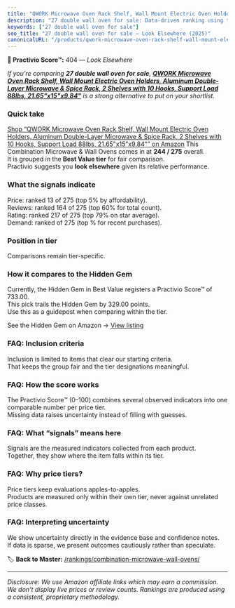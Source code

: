 ```yaml
---
title: "QWORK Microwave Oven Rack Shelf, Wall Mount Electric Oven Holders, Aluminum Double-Layer Microwave & Spice Rack, 2 Shelves with 10 Hooks, Support Load 88lbs, 21.65\"x15\"x9.84\""
description: "27 double wall oven for sale: Data-driven ranking using the Practivio Score™. Positioned by quality, value, demand, findability, momentum."
keywords: ["27 double wall oven for sale"]
seo_title: "27 double wall oven for sale — Look Elsewhere (2025)"
canonicalURL: "/products/qwork-microwave-oven-rack-shelf-wall-mount-electric-oven-holders-aluminum-double-layer-microwave-spice-rack-2-shelves-with-10-hooks-support-load-88lbs-2165x15x984-B0CY4KT6CJ/"
---
```


**🚫 Practivio Score™:** 404 — _Look Elsewhere_


*If you're comparing **27 double wall oven for sale**, **[QWORK Microwave Oven Rack Shelf, Wall Mount Electric Oven Holders, Aluminum Double-Layer Microwave & Spice Rack, 2 Shelves with 10 Hooks, Support Load 88lbs, 21.65"x15"x9.84"](https://www.amazon.com/dp/B0CY4KT6CJ?tag=practivio-20)** is a strong alternative to put on your shortlist.*
### Quick take
[Shop “QWORK Microwave Oven Rack Shelf, Wall Mount Electric Oven Holders, Aluminum Double-Layer Microwave & Spice Rack, 2 Shelves with 10 Hooks, Support Load 88lbs, 21.65"x15"x9.84"” on Amazon](https://www.amazon.com/dp/B0CY4KT6CJ?tag=practivio-20)
This Combination Microwave & Wall Ovens comes in at **244 / 275** overall.  
It is grouped in the **Best Value tier** for fair comparison.  
Practivio suggests you **look elsewhere** given its relative performance.

### What the signals indicate
Price: ranked 13 of 275 (top 5% by affordability).  
Reviews: ranked 164 of 275 (top 60% for total count).  
Rating: ranked 217 of 275 (top 79% on star average).  
Demand: ranked  of 275 (top % for recent purchases).

### Position in tier
Comparisons remain tier-specific.

### How it compares to the Hidden Gem
Currently, the Hidden Gem in Best Value registers a Practivio Score™ of 733.00.  
This pick trails the Hidden Gem by 329.00 points.  
Use this as a guidepost when comparing within the tier.  

See the Hidden Gem on Amazon → [View listing](https://www.amazon.com/dp/B0DY11H2PJ?tag=practivio-20)

### FAQ: Inclusion criteria
Inclusion is limited to items that clear our starting criteria.  
That keeps the group fair and the tier designations meaningful.

### FAQ: How the score works
The Practivio Score™ (0–100) combines several observed indicators into one comparable number per price tier.  
Missing data raises uncertainty instead of filling with guesses.

### FAQ: What “signals” means here
Signals are the measured indicators collected from each product.  
Together, they show where the item falls within its tier.

### FAQ: Why price tiers?
Price tiers keep evaluations apples-to-apples.  
Products are measured only within their own tier, never against unrelated price classes.

### FAQ: Interpreting uncertainty
We show uncertainty directly in the evidence base and confidence notes.  
If data is sparse, we present outcomes cautiously rather than speculate.


🏷️ **Back to Master:** [/rankings/combination-microwave-wall-ovens/](/rankings/combination-microwave-wall-ovens/)

---
_Disclosure: We use Amazon affiliate links which may earn a commission. We don’t display live prices or review counts. Rankings are produced using a consistent, proprietary methodology._

